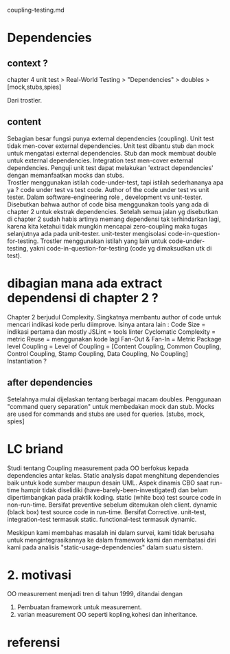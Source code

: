 coupling-testing.md
# Dependencies
## context ?
chapter 4 unit test > Real-World Testing > "Dependencies" > doubles > [mock,stubs,spies]

Dari trostler. 

## content
Sebagian besar fungsi punya external dependencies (coupling).
Unit test tidak men-cover external dependencies.
Unit test dibantu stub dan mock untuk mengatasi external dependencies.
Stub dan mock membuat double untuk external dependencies.
Integration test men-cover external dependencies.
Penguji unit test dapat melakukan 'extract dependencies' dengan memanfaatkan mocks dan stubs.  
Trostler menggunakan istilah code-under-test, tapi istilah sederhananya apa ya ?
code under test vs test code.
Author of the code under test vs unit tester.
Dalam software-engineering role , development vs unit-tester.
Disebutkan bahwa author of code bisa menggunakan tools yang ada di chapter 2 untuk ekstrak dependencies.
Setelah semua jalan yg disebutkan di chapter 2 sudah habis artinya  memang dependensi tak terhindarkan lagi, karena kita ketahui tidak mungkin mencapai zero-coupling maka tugas selanjutnya ada pada unit-tester.
unit-tester mengisolasi code-in-question-for-testing.
Trostler menggunakan istilah yang lain untuk code-under-testing, yakni code-in-question-for-testing (code yg dimaksudkan utk di test).

# dibagian mana ada extract dependensi di chapter 2 ?

Chapter 2 berjudul Complexity. Singkatnya membantu author of code untuk mencari indikasi kode perlu diimprove.
Isinya antara lain : 
Code Size = indikasi pertama dan mostly
JSLint = tools linter
Cyclomatic Complexity = metric
Reuse = menggunakan kode lagi
Fan-Out & Fan-In = Metric Package level
Coupling = Level of Coupling =  [Content Coupling, Common Coupling, Control Coupling, Stamp Coupling, Data Coupling, No Coupling]
Instantiation ?

## after dependencies
Setelahnya mulai dijelaskan tentang berbagai macam doubles.
Penggunaan "command query separation" untuk membedakan mock dan stub.
Mocks are used for commands and stubs are used for queries.
[stubs, mock, spies]

# LC briand
Studi tentang Coupling measurement pada OO berfokus kepada dependencies antar kelas.
Static analysis dapat menghitung dependencies baik untuk kode sumber maupun desain UML.
Aspek dinamis CBO saat run-time hampir tidak diselidiki (have-barely-been-investigated) dan belum dipertimbangkan pada praktik koding.
static (white box) test source code in non-run-time. Bersifat preventive sebelum ditemukan oleh client.
dynamic (black box) test source code in run-time. Bersifat Corrective.
unit-test, integration-test termasuk static.
functional-test termasuk dynamic.

Meskipun kami membahas masalah ini dalam survei, kami tidak berusaha untuk mengintegrasikannya ke dalam framework kami dan membatasi diri kami pada analisis "static-usage-dependencies" dalam suatu sistem.
# 2. motivasi 
OO measurement menjadi tren di tahun 1999, ditandai dengan
1. Pembuatan framework untuk measurement.
2. varian measurement OO seperti kopling,kohesi dan inheritance.

# referensi 
